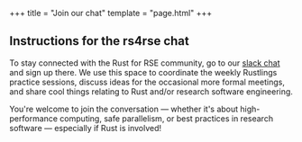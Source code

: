 +++
title = "Join our chat"
template = "page.html"
+++

## Instructions for the rs4rse chat

To stay connected with the Rust for RSE community, go to our [slack chat](https://bit.ly/rs4rse-slack) and sign up there. We use this space to coordinate the weekly Rustlings practice sessions, discuss ideas for the occasional more formal meetings, and share cool things relating to Rust and/or research software engineering.

You're welcome to join the conversation — whether it's about high-performance computing, safe parallelism, or best practices in research software — especially if Rust is involved!

